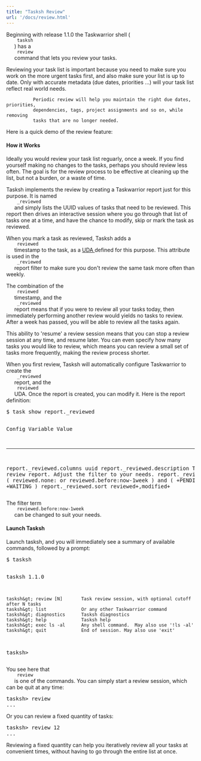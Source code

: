 ```yaml
---
title: "Tasksh Review"
url: '/docs/review.html'
---
```

<div class="col-md-10 main">
 <div class="row">
  <p>
   Beginning with release
   <span class="label label-success">
    1.1.0
   </span>
   the Taskwarrior shell (
   <code>
    tasksh
   </code>
   ) has a
   <code>
    review
   </code>
   command that lets you review your tasks.
  </p>
  <p>
   Reviewing your task list is important because you need to make sure
              you work on the more urgent tasks first, and also make sure your list
              is up to date. Only with accurate metadata (due dates, priorities ...)
              will your task list reflect real world needs.

              Periodic review will help you maintain the right due dates, priorities,
              dependencies, tags, project assignments and so on, while removing
              tasks that are no longer needed.
  </p>
  <p>
   Here is a quick demo of the review feature:
  </p>
  <p>
   <script async="" id="asciicast-84844" src="https://asciinema.org/a/84844.js" type="text/javascript">
   </script>
  </p>
  <a name="how">
  </a>
  <h4>
   How it Works
  </h4>
  <p>
   Ideally you would review your task list reguarly, once a week.
              If you find yourself making no changes to the tasks, perhaps you
              should review less often. The goal is for the review process to
              be effective at cleaning up the list, but not a burden, or a waste
              of time.
  </p>
  <p>
   Tasksh implements the review by creating a Taskwarrior report just for
              this purpose. It is named
   <code>
    _reviewed
   </code>
   and simply lists
              the UUID values of tasks that need to be reviewed. This report then
              drives an interactive session where you go through that list of
              tasks one at a time, and have the chance to modify, skip or mark
              the task as reviewed.
  </p>
  <p>
   When you mark a task as reviewed, Tasksh adds a
   <code>
    reviewed
   </code>
   timestamp to the task, as a
   <a href="/docs/udas.html">
    UDA
   </a>
   defined for this purpose. This attribute is used in the
   <code>
    _reviewed
   </code>
   report filter to make sure you don't
              review the same task more often than weekly.
  </p>
  <p>
   The combination of the
   <code>
    reviewed
   </code>
   timestamp, and the
   <code>
    _reviewed
   </code>
   report means that if you were to review all
              your tasks today, then immediately performing another review would
              yields no tasks to review. After a week has passed, you will be
              able to review all the tasks again.
  </p>
  <p>
   This ability to 'resume' a review session means that you can
              stop a review session at any time, and resume later. You can even
              specify how many tasks you would like to review, which means you
              can review a small set of tasks more frequently, making the review
              process shorter.
  </p>
  <p>
   When you first review, Tasksh will automatically configure
              Taskwarrior to create the
   <code>
    _reviewed
   </code>
   report, and the
   <code>
    reviewed
   </code>
   UDA. Once the report is created, you can
              modify it. Here is the report definition:
  </p>
  <pre>$ task show report._reviewed

Config Variable              Value
---------------------------- -------------------------------------------------------
report._reviewed.columns     uuid
report._reviewed.description Tasksh review report.  Adjust the filter to your needs.
report._reviewed.filter      ( reviewed.none: or reviewed.before:now-1week ) and
                             ( +PENDING or +WAITING )
report._reviewed.sort        reviewed+,modified+</pre>
  <p>
   The filter term
   <code>
    reviewed.before:now-1week
   </code>
   can be
              changed to suit your needs.
  </p>
  <a name="tasksh">
  </a>
  <h4>
   Launch Tasksh
  </h4>
  <p>
   Launch tasksh, and you will immediately see a summary of available
              commands, followed by a prompt:
  </p>
  <pre>$ tasksh

tasksh 1.1.0

    tasksh&gt; review [N]       Task review session, with optional cutoff after N tasks
    tasksh&gt; list             Or any other Taskwarrior command
    tasksh&gt; diagnostics      Tasksh diagnostics
    tasksh&gt; help             Tasksh help
    tasksh&gt; exec ls -al      Any shell command.  May also use '!ls -al'
    tasksh&gt; quit             End of session. May also use 'exit'

tasksh&gt; </pre>
  <p>
   You see here that
   <code>
    review
   </code>
   is one of the commands. You
              can simply start a review session, which can be quit at any time:
  </p>
  <pre>tasksh&gt; review
...</pre>
  <p>
   Or you can review a fixed quantity of tasks:
  </p>
  <pre>tasksh&gt; review 12
...</pre>
  <p>
   Reviewing a fixed quantity can help you iteratively review all
              your tasks at convenient times, without having to go through the
              entire list at once.
  </p>
 </div>
 <br/>
 <br/>
</div>

